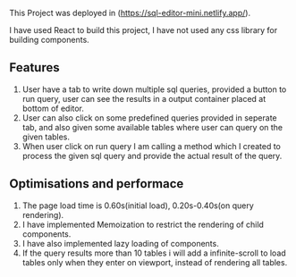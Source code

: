 This Project was deployed in (https://sql-editor-mini.netlify.app/).

I have used React to build this project, I have not used any css library for building components.

## Features
1. User have a tab to write down multiple sql queries, provided a button to run query, user can see the results in a output container placed at bottom of editor.
2. User can also click on some predefined queries provided in seperate tab, and also given some available tables where user can query on the given tables.
3. When user click on run query I am calling a method which I created to process the given sql query and provide the actual result of the query.

## Optimisations and performace
1. The page load time is 0.60s(initial load), 0.20s-0.40s(on query rendering).
2. I have implemented Memoization to restrict the rendering of child components.
3. I have also implemented lazy loading of components.
4. If the query results more than 10 tables i will add a infinite-scroll to load tables only when they enter on viewport, instead of rendering all tables.

